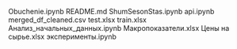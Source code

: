 Obuchenie.ipynb
README.md
ShumSesonStas.ipynb
api.ipynb
merged_df_cleaned.csv
test.xlsx
train.xlsx
Анализ_начальных_данных.ipynb
Макропоказатели.xlsx
Цены на сырье.xlsx
эксперименты.ipynb

